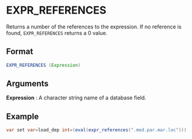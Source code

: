 # EXPR_REFERENCES

Returns a number of the references to the expression. If no reference is found, `EXPR_REFERENCES` 
returns a 0 value.


## Format
```java
EXPR_REFERENCES (Expression)
```

## Arguments
 
**Expression**
: A character string name of a database field.

## Example
```java
var set var=load_dep int=(eval(expr_references(".mod.par.mar.loc")))
```
